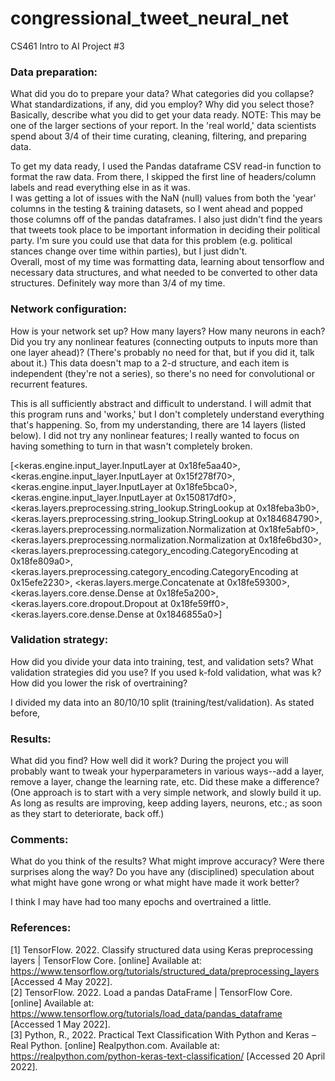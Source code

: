 # congressional_tweet_neural_net
CS461 Intro to AI Project #3


### Data preparation:  
What did you do to prepare your data? What categories did you collapse? 
What standardizations, if any, did you employ? Why did you select those? Basically, 
describe what you did to get your data ready. NOTE: This may be one of the larger 
sections of your report. In the 'real world,' data scientists spend about 3/4 of their 
time curating, cleaning, filtering, and preparing data.   

To get my data ready, I used the Pandas dataframe CSV read-in function to format the raw data. From there, I skipped the first line of headers/column labels and read everything else in as it was.  
I was getting a lot of issues with the NaN (null) values from both the 'year' columns in the testing & training datasets, so I went ahead and popped those columns off of the pandas dataframes. I also just didn't find the years that tweets took place to be important information in deciding their political party. I'm sure you could use that data for this problem (e.g. political stances change over time within parties), but I just didn't.  
Overall, most of my time was formatting data, learning about tensorflow and necessary data structures, and what needed to be converted to other data structures. Definitely way more than 3/4 of my time.

### Network configuration: 
How is your network set up? How many layers? How many neurons 
in each? Did you try any nonlinear features (connecting outputs to inputs more than one 
layer ahead)? (There's probably no need for that, but if you did it, talk about it.) This 
data doesn't map to a 2-d structure, and each item is independent (they're not a series), 
so there's no need for convolutional or recurrent features.  

This is all sufficiently abstract and difficult to understand. I will admit that this 
program runs and 'works,' but I don't completely understand everything that's happening. So, from my understanding, there are 14 layers (listed below).
I did not try any nonlinear features; I really wanted to focus on having something to turn in that wasn't completely broken. 

[<keras.engine.input_layer.InputLayer at 0x18fe5aa40>,
 <keras.engine.input_layer.InputLayer at 0x15f278f70>,
 <keras.engine.input_layer.InputLayer at 0x18fe5bca0>,
 <keras.engine.input_layer.InputLayer at 0x150817df0>,
 <keras.layers.preprocessing.string_lookup.StringLookup at 0x18feba3b0>,
 <keras.layers.preprocessing.string_lookup.StringLookup at 0x184684790>,
 <keras.layers.preprocessing.normalization.Normalization at 0x18fe5abf0>,
 <keras.layers.preprocessing.normalization.Normalization at 0x18fe6bd30>,
 <keras.layers.preprocessing.category_encoding.CategoryEncoding at 0x18fe809a0>,
 <keras.layers.preprocessing.category_encoding.CategoryEncoding at 0x15efe2230>,
 <keras.layers.merge.Concatenate at 0x18fe59300>,
 <keras.layers.core.dense.Dense at 0x18fe5a200>,
 <keras.layers.core.dropout.Dropout at 0x18fe59ff0>,
 <keras.layers.core.dense.Dense at 0x1846855a0>]

### Validation strategy:  
How did you divide your data into training, test, and validation 
sets? What validation strategies did you use? If you used k-fold validation, what was k? 
How did you lower the risk of overtraining?

I divided my data into an 80/10/10 split (training/test/validation). As stated before, 

### Results:  
What did you find? How well did it work? During the project you will probably 
want to tweak your hyperparameters in various ways--add a layer, remove a layer, change 
the learning rate, etc. Did these make a difference? (One approach is to start with a 
very simple network, and slowly build it up. As long as results are improving, keep 
adding layers, neurons, etc.; as soon as they start to deteriorate, back off.)
### Comments:  
What do you think of the results? What might improve accuracy? Were there 
surprises along the way? Do you have any (disciplined) speculation about what might have 
gone wrong or what might have made it work better?

I think I may have had too many epochs and overtrained a little.
### References:   
[1] TensorFlow. 2022. Classify structured data using Keras preprocessing layers  |  TensorFlow Core. [online] Available at: <https://www.tensorflow.org/tutorials/structured_data/preprocessing_layers> [Accessed 4 May 2022].  
[2] TensorFlow. 2022. Load a pandas DataFrame  |  TensorFlow Core. [online] Available at: <https://www.tensorflow.org/tutorials/load_data/pandas_dataframe> [Accessed 1 May 2022].  
[3] Python, R., 2022. Practical Text Classification With Python and Keras – Real Python. [online] Realpython.com. Available at: 
<https://realpython.com/python-keras-text-classification/> [Accessed 20 April 2022].   
